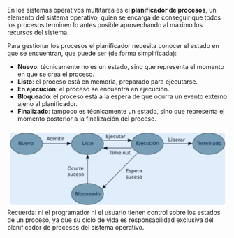 En los sistemas operativos multitarea es el **planificador de procesos**, un elemento del sistema operativo, quien se encarga de conseguir que todos los procesos terminen lo antes posible aprovechando al máximo los recursos del sistema.

Para gestionar los procesos el planificador necesita conocer el estado en que se encuentran, que puede ser (de forma simplificada):

- **Nuevo**: técnicamente no es un estado, sino que representa el momento en que se crea el proceso.
- **Listo**: el proceso está en memoria, preparado para ejecutarse.
- **En ejecución**: el proceso se encuentra en ejecución.
- **Bloqueado**: el proceso está a la espera de que ocurra un evento externo ajeno al planificador.
- **Finalizado**: tampoco es técnicamente un estado, sino que representa el momento posterior a la finalización del proceso.

![img.png](img.png)
Recuerda: ni el programador ni el usuario tienen control sobre los estados de un proceso, ya que su ciclo de vida es responsabilidad exclusiva del planificador de procesos del sistema operativo.